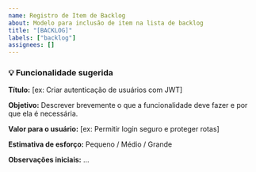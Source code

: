 ```yaml
---
name: Registro de Item de Backlog
about: Modelo para inclusão de item na lista de backlog
title: "[BACKLOG]"
labels: ["backlog"]
assignees: []
---
```


### 💡 Funcionalidade sugerida

**Título:** [ex: Criar autenticação de usuários com JWT]

**Objetivo:** Descrever brevemente o que a funcionalidade deve fazer e por que ela é necessária.

**Valor para o usuário:** [ex: Permitir login seguro e proteger rotas]

**Estimativa de esforço:** Pequeno / Médio / Grande

**Observações iniciais:** ...
